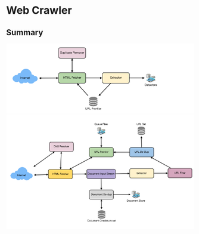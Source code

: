 # Web Crawler

## Summary
![overview](./img/web-crawler-overview.png)
![detail](./img/web-crawler-detail.png)
